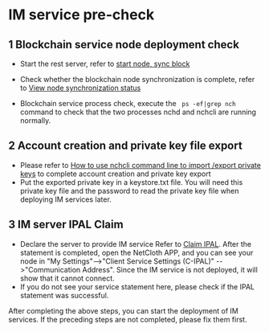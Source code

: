 # IM service pre-check

## 1 Blockchain service node deployment check

* Start the rest server, refer to [start node, sync block](../get-started/how-to-join-testnet.md)
* Check whether the blockchain node synchronization is complete, refer to [View node synchronization status](../get-started/how-to-join-testnet.md)

* Blockchain service process check, execute the ``` ps -ef|grep nch``` command to check that the two processes nchd and nchcli are running normally.

## 2 Account creation and private key file export
* Please refer to [How to use nchcli command line to import /export private keys](../advanced/keys.md) to complete account creation and private key export
* Put the exported private key in a keystore.txt file. You will need this private key file and the password to read the private key file when deploying IM services later.

## 3 IM server IPAL Claim
* Declare the server to provide IM service Refer to [Claim IPAL](../advanced/ipal.md). After the statement is completed, open the NetCloth APP, and you can see your node in "My Settings"-->"Client Service Settings (C-IPAL)" -->"Communication Address". Since the IM service is not deployed, it will show that it cannot connect.
* If you do not see your service statement here, please check if the IPAL statement was successful.

After completing the above steps, you can start the deployment of IM services. If the preceding steps are not completed, please fix them first.
